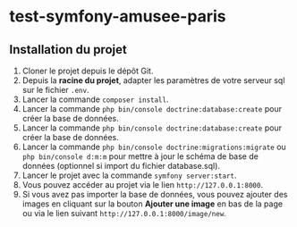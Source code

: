 # test-symfony-amusee-paris

## Installation du projet

1. Cloner le projet depuis le dépôt Git.
2. Depuis la **racine du projet**, adapter les paramètres de votre serveur sql sur le fichier `.env`.  
3. Lancer la commande `composer install`.
4. Lancer la commande `php bin/console doctrine:database:create` pour créer la base de données.
5. Lancer la commande `php bin/console doctrine:database:create` pour créer la base de données.
6. Lancer la commande `php bin/console doctrine:migrations:migrate` ou `php bin/console d:m:m` pour mettre à jour le schéma de base de données (optionnel si import du fichier database.sql).
7. Lancer le projet avec la commande `symfony server:start`.
8. Vous pouvez accéder au projet via le lien `http://127.0.0.1:8000`.
9. Si vous avez pas importer la base de données, vous pouvez ajouter des images en cliquant sur la bouton **Ajouter une image** en bas de la page ou via le lien suivant `http://127.0.0.1:8000/image/new`.
